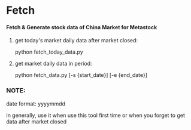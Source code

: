 # Fetch

#### Fetch &amp; Generate stock data of China Market for Metastock

1. get today's market daily data after market closed: 

   python fetch_today_data.py

2. get market daily data in period:

   python fetch_data.py [-s {start_date}] [-e {end_date}]

### NOTE:

date format: yyyymmdd

in generally, use it when use this tool first time or when you forget to get data after market closed

